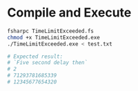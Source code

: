 # Compile and Execute

```bash
fsharpc TimeLimitExceeded.fs
chmod +x TimeLimitExceeded.exe
./TimeLimitExceeded.exe < test.txt

# Expected result:
# `Five second delay then`
# 2
# 71293781685339
# 12345677654320
```
